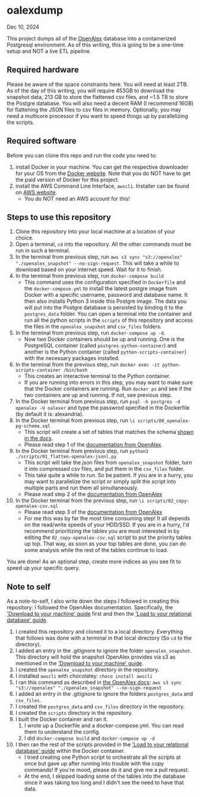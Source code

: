# oalexdump

Dec 10, 2024

This project dumps all of the [OpenAlex](https://openalex.org/) database into a containerized Postgresql environment. As of this writing, this is going to be a one-time setup and NOT a live ETL pipeline.

## Required hardware

Please be aware of the space constraints here. You will need at least 2TB. As of the day of this writing, you will require 453GB to download the snapshot data, 213 GB to store the flattened csv files, and ~1.5 TB to store the Postgre database. You will also need a decent RAM (I recommend 16GB) for flattening the JSON files to csv files in memory. Optionally, you may need a multicore processor if you want to speed things up by parallelizing the scripts.

## Required software
Before you can clone this repo and run the code you need to:

1. install Docker in your machine. You can get the respective downloader for your OS from the [Docker website](https://www.docker.com/products/docker-desktop/). Note that you do NOT have to get the paid version of Docker for this project.
2. install the AWS Command Line Interface, `awscli`. Installer can be found on [AWS website](https://aws.amazon.com/cli/).
	- You do NOT need an AWS account for this!

## Steps to use this repository
1. Clone this repository into your local machine at a location of your choice.
2. Open a terminal, `cd` into the repository. All the other commands must be run in such a terminal.
3. In the terminal from previous step, run `aws s3 sync "s3://openalex" "./openalex_snapshot" --no-sign-request`. This will take a while to download based on your internet speed. Wait for it to finish.
4. In the terminal from previous step, run `docker-compose build`
	- This command uses the configuration specified in `Dockerfile` and the `docker-compose.yml` to install the latest postgre image from Docker with a specific username, password and database name. It then also installs Python 3 inside this Postgre image. The data you will put into the Postgre database is persisted by binding it to the `postgres_data` folder. You can open a terminal into the container and run all the python scripts in the `scripts` of this repository and access the files in the `openalex_snapshot` and `csv_files` folders.
5. In the terminal from previous step, run `docker-compose up -d`. 
	- Now two Docker containers should be up and running. One is the PostgreSQL container (called `postgres-python-container`) and another is the Python container (called `python-scripts-container`) with the necessary packages installed.
6. In the terminal from the previous step, run `docker exec -it python-scripts-container /bin/bash`
	- This creates an interactive terminal to the Python container.
 	- If you are running into errors in this step, you may want to make sure that the Docker containers are running. Run `docker ps` and see if the two containers are up and running. If not, see previous step.
7. In the Docker terminal from previous step, run `psql -h postgres -d openalex -U oalexer` and type the passwrod specified in the Dockerfile (by default it is: alexandria).
8. In the Docker terminal from previous step, run `\i scripts/00_openalex-pg-schema.sql`
	- This script will create a set of tables that matches the schema [shown in the docs](https://docs.openalex.org/download-all-data/upload-to-your-database/load-to-a-relational-database/postgres-schema-diagram).
	- Please read step 1 of the [documentation from OpenAlex](https://docs.openalex.org/download-all-data/upload-to-your-database/load-to-a-relational-database#step-1-create-the-schema).
9. In the Docker terminal from previous step, run `python3 ./scripts/01_flatten-openalex-jsonl.py`
	- This script will take the json files from `openalex_snapshot` folder, turn it into compressed csv files, and put them in the `csv_files` folder.
 	- This take quite a while to run. So be patient. If you are in a hurry, you may want to parallelize the script or simply split the script into multiple parts and run them all simultaneously.
 	- Please read step 2 of the [documentation from OpenAlex](https://docs.openalex.org/download-all-data/upload-to-your-database/load-to-a-relational-database#step-2-convert-the-json-lines-files-to-csv)
10. In the Docker terminal from the previous step, run `\i scripts/02_copy-openalex-csv.sql`
	- Please read step 3 of the [documentation from OpenAlex](https://docs.openalex.org/download-all-data/upload-to-your-database/load-to-a-relational-database#step-3-load-the-csv-files-to-the-database)
 	- For me this was by far the most time consuming step! It all depends on the read/write speeds of your HDD/SSD. If you are in a hurry, I'd recommend prioritizing the tables you are most interested in by editing the `02_copy-openalex-csv.sql` script to put the priority tables up top. That way, as soon as your top tables are done, you can do some analysis while the rest of the tables continue to load.

You are done! As an optional step, create more indices as you see fit to speed up your specific query. 

## Note to self
As a note-to-self, I also write down the steps I followed in creating this repository:
I followed the OpenAlex documentation. Specifically, the ['Download to your machine' guide](https://docs.openalex.org/download-all-data/download-to-your-machine) first and then the ['Load to your relational database' guide](https://docs.openalex.org/download-all-data/upload-to-your-database/load-to-a-relational-database).

1. I created this repository and cloned it to a local directory. Everything that follows was done with a terminal in that local directory (So `cd` to the directory). 
2. I added an entry in the .gitignore to ignore the folder `openalex_snapshot`. This directory will hold the snapshot OpenAlex provides via s3 as mentioned in the ['Download to your machine' guide](https://docs.openalex.org/download-all-data/download-to-your-machine).
3. I created the `openalex_snapshot` directory in the repository.
4. I installed `awscli` with chocolatey: `choco install awscli`
5. I ran this command as described in [the OpenAlex docs](https://docs.openalex.org/download-all-data/download-to-your-machine): `aws s3 sync "s3://openalex" "./openalex_snapshot" --no-sign-request`
6. I added an entry in the .gitignore to ignore the folders `postgres_data` and `csv_files`.
7. I created the `postgres_data`  and `csv_files` directory in the repository.
8. I created the `scripts` directory in the repository.
9. I built the Docker container and ran it.
	1. I wrote up a Dockerfile and a docker-compose.yml. You can read them to understand the config.
	2. I did `docker-compose build` and `docker-compose up -d` 
10. I then ran the rest of the scripts provided in the ['Load to your relational database' guide](https://docs.openalex.org/download-all-data/upload-to-your-database/load-to-a-relational-database) within the Docker container.
	- I tried creating one Python script to orchestrate all the scripts at once but gave up after running into trouble with the copy commands! If you're mood, please do it and give me a pull request.
 	- At the end, I skipped loading some of the tables into the database since it was taking too long and I didn't see the need to have that data.
